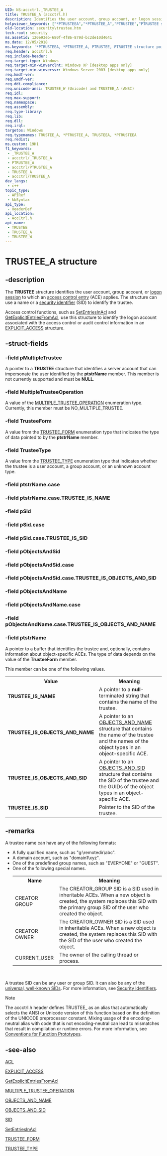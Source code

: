 ```yaml
---
UID: NS:accctrl._TRUSTEE_A
title: TRUSTEE_A (accctrl.h)
description: Identifies the user account, group account, or logon session to which an access control entry (ACE) applies. (ANSI)
helpviewer_keywords: ["*PTRUSTEEA","*PTRUSTEE_A","PTRUSTEE","PTRUSTEE structure pointer [Security]","TRUSTEE","TRUSTEE structure [Security]","TRUSTEEA","TRUSTEE_","TRUSTEE_A","TRUSTEE_IS_NAME","TRUSTEE_IS_OBJECTS_AND_NAME","TRUSTEE_IS_OBJECTS_AND_SID","TRUSTEE_IS_SID","TRUSTEE_W","_win32_trustee_str","accctrl/PTRUSTEE","accctrl/TRUSTEE","accctrl/TRUSTEE_A","accctrl/TRUSTEE_W","security.trustee"]
old-location: security\trustee.htm
tech.root: security
ms.assetid: 120e93eb-680f-4f86-879d-bc2de10d4641
ms.date: 12/05/2018
ms.keywords: '*PTRUSTEEA, *PTRUSTEE_A, PTRUSTEE, PTRUSTEE structure pointer [Security], TRUSTEE, TRUSTEE structure [Security], TRUSTEEA, TRUSTEE_, TRUSTEE_A, TRUSTEE_IS_NAME, TRUSTEE_IS_OBJECTS_AND_NAME, TRUSTEE_IS_OBJECTS_AND_SID, TRUSTEE_IS_SID, TRUSTEE_W, _win32_trustee_str, accctrl/PTRUSTEE, accctrl/TRUSTEE, accctrl/TRUSTEE_A, accctrl/TRUSTEE_W, security.trustee'
req.header: accctrl.h
req.include-header: 
req.target-type: Windows
req.target-min-winverclnt: Windows XP [desktop apps only]
req.target-min-winversvr: Windows Server 2003 [desktop apps only]
req.kmdf-ver: 
req.umdf-ver: 
req.ddi-compliance: 
req.unicode-ansi: TRUSTEE_W (Unicode) and TRUSTEE_A (ANSI)
req.idl: 
req.max-support: 
req.namespace: 
req.assembly: 
req.type-library: 
req.lib: 
req.dll: 
req.irql: 
targetos: Windows
req.typenames: TRUSTEE_A, *PTRUSTEE_A, TRUSTEEA, *PTRUSTEEA
req.redist: 
ms.custom: 19H1
f1_keywords:
 - _TRUSTEE_A
 - accctrl/_TRUSTEE_A
 - PTRUSTEE_A
 - accctrl/PTRUSTEE_A
 - TRUSTEE_A
 - accctrl/TRUSTEE_A
dev_langs:
 - c++
topic_type:
 - APIRef
 - kbSyntax
api_type:
 - HeaderDef
api_location:
 - AccCtrl.h
api_name:
 - TRUSTEE
 - TRUSTEE_A
 - TRUSTEE_W
---
```


# TRUSTEE_A structure


## -description

The <b>TRUSTEE</b> structure identifies the user account, group account, or <a href="/windows/desktop/SecGloss/l-gly">logon session</a> to which an <a href="/windows/desktop/SecGloss/a-gly">access control entry</a> (ACE) applies. The structure can use a name or a <a href="/windows/desktop/SecGloss/s-gly">security identifier</a> (SID) to identify the trustee.

Access control functions, such as 
<a href="/windows/desktop/api/aclapi/nf-aclapi-setentriesinacla">SetEntriesInAcl</a> and 
<a href="/windows/desktop/api/aclapi/nf-aclapi-getexplicitentriesfromacla">GetExplicitEntriesFromAcl</a>, use this structure to identify the logon account associated with the access control or audit control information in an <a href="/windows/desktop/api/accctrl/ns-accctrl-explicit_access_a">EXPLICIT_ACCESS</a> structure.

## -struct-fields

### -field pMultipleTrustee

A pointer to a <b>TRUSTEE</b> structure that identifies a server account that can impersonate the user identified by the <b>ptstrName</b> member. This member is not currently supported and must be <b>NULL</b>.

### -field MultipleTrusteeOperation

A value of the 
<a href="/windows/desktop/api/accctrl/ne-accctrl-multiple_trustee_operation">MULTIPLE_TRUSTEE_OPERATION</a> enumeration type. Currently, this member must be NO_MULTIPLE_TRUSTEE.

### -field TrusteeForm

A value from the 
<a href="/windows/desktop/api/accctrl/ne-accctrl-trustee_form">TRUSTEE_FORM</a> enumeration type that indicates the type of data pointed to by the <b>ptstrName</b> member.

### -field TrusteeType

A value from the 
<a href="/windows/desktop/api/accctrl/ne-accctrl-trustee_type">TRUSTEE_TYPE</a> enumeration type that indicates whether the trustee is a user account, a group account, or an unknown account type.

### -field ptstrName.case

### -field ptstrName.case.TRUSTEE_IS_NAME

### -field pSid

### -field pSid.case

### -field pSid.case.TRUSTEE_IS_SID

### -field pObjectsAndSid

### -field pObjectsAndSid.case

### -field pObjectsAndSid.case.TRUSTEE_IS_OBJECTS_AND_SID

### -field pObjectsAndName

### -field pObjectsAndName.case

### -field pObjectsAndName.case.TRUSTEE_IS_OBJECTS_AND_NAME



### -field ptstrName

 A pointer to a buffer that identifies the trustee and, optionally, contains information about object-specific ACEs. The type of data depends on the value of the <b>TrusteeForm</b> member. 



This member can be one of the following values.
					

<table>
<tr>
<th>Value</th>
<th>Meaning</th>
</tr>
<tr>
<td width="40%"><a id="TRUSTEE_IS_NAME"></a><a id="trustee_is_name"></a><dl>
<dt><b>TRUSTEE_IS_NAME</b></dt>
</dl>
</td>
<td width="60%">
A pointer to a <b>null</b>-terminated string that contains the name of the trustee.

</td>
</tr>
<tr>
<td width="40%"><a id="TRUSTEE_IS_OBJECTS_AND_NAME"></a><a id="trustee_is_objects_and_name"></a><dl>
<dt><b>TRUSTEE_IS_OBJECTS_AND_NAME</b></dt>
</dl>
</td>
<td width="60%">
A pointer to an 
<a href="/windows/desktop/api/accctrl/ns-accctrl-objects_and_name_a">OBJECTS_AND_NAME</a> structure that contains the name of the trustee and the names of the object types in an object-specific ACE.

</td>
</tr>
<tr>
<td width="40%"><a id="TRUSTEE_IS_OBJECTS_AND_SID"></a><a id="trustee_is_objects_and_sid"></a><dl>
<dt><b>TRUSTEE_IS_OBJECTS_AND_SID</b></dt>
</dl>
</td>
<td width="60%">
A pointer to an 
<a href="/windows/desktop/api/accctrl/ns-accctrl-objects_and_sid">OBJECTS_AND_SID</a> structure that contains the SID of the trustee and the GUIDs of the object types in an object-specific ACE.

</td>
</tr>
<tr>
<td width="40%"><a id="TRUSTEE_IS_SID"></a><a id="trustee_is_sid"></a><dl>
<dt><b>TRUSTEE_IS_SID</b></dt>
</dl>
</td>
<td width="60%">
 Pointer to the SID of the trustee.

</td>
</tr>
</table>

## -remarks

A trustee name can have any of the following formats:

<ul>
<li>A fully qualified name, such as "g:\remotedir\abc".</li>
<li>A domain account, such as "domain1\xyz".</li>
<li>One of the predefined group names, such as "EVERYONE" or "GUEST".</li>
<li>One of the following special names. <table>
<tr>
<th>Name</th>
<th>Meaning</th>
</tr>
<tr>
<td>CREATOR GROUP</td>
<td>The CREATOR_GROUP SID is a SID used in inheritable ACEs. When a new object is created, the system replaces this SID with the primary group SID of the user who created the object.</td>
</tr>
<tr>
<td>CREATOR OWNER</td>
<td>The CREATOR_OWNER SID is a SID used in inheritable ACEs. When a new object is created, the system replaces this SID with the SID of the user who created the object.</td>
</tr>
<tr>
<td>CURRENT_USER</td>
<td>The owner of the calling thread or process.</td>
</tr>
</table>
 

</li>
</ul>
A trustee SID can be any user or group SID. It can also be any of the <a href="/windows/desktop/SecGloss/u-gly">universal, well-known SIDs</a>. For more information, see 
<a href="/windows/desktop/SecAuthZ/security-identifiers">Security Identifiers</a>.





> [!NOTE]
> The accctrl.h header defines TRUSTEE_ as an alias that automatically selects the ANSI or Unicode version of this function based on the definition of the UNICODE preprocessor constant. Mixing usage of the encoding-neutral alias with code that is not encoding-neutral can lead to mismatches that result in compilation or runtime errors. For more information, see [Conventions for Function Prototypes](/windows/win32/intl/conventions-for-function-prototypes).

## -see-also

<a href="/windows/desktop/api/winnt/ns-winnt-acl">ACL</a>



<a href="/windows/desktop/api/accctrl/ns-accctrl-explicit_access_a">EXPLICIT_ACCESS</a>



<a href="/windows/desktop/api/aclapi/nf-aclapi-getexplicitentriesfromacla">GetExplicitEntriesFromAcl</a>



<a href="/windows/desktop/api/accctrl/ne-accctrl-multiple_trustee_operation">MULTIPLE_TRUSTEE_OPERATION</a>



<a href="/windows/desktop/api/accctrl/ns-accctrl-objects_and_name_a">OBJECTS_AND_NAME</a>



<a href="/windows/desktop/api/accctrl/ns-accctrl-objects_and_sid">OBJECTS_AND_SID</a>



<a href="/windows/desktop/api/winnt/ns-winnt-sid">SID</a>



<a href="/windows/desktop/api/aclapi/nf-aclapi-setentriesinacla">SetEntriesInAcl</a>



<a href="/windows/desktop/api/accctrl/ne-accctrl-trustee_form">TRUSTEE_FORM</a>



<a href="/windows/desktop/api/accctrl/ne-accctrl-trustee_type">TRUSTEE_TYPE</a>
